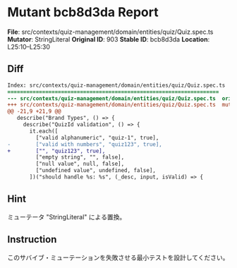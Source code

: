 # Mutant bcb8d3da Report

**File**: src/contexts/quiz-management/domain/entities/quiz/Quiz.spec.ts
**Mutator**: StringLiteral
**Original ID**: 903
**Stable ID**: bcb8d3da
**Location**: L25:10–L25:30

## Diff

```diff
Index: src/contexts/quiz-management/domain/entities/quiz/Quiz.spec.ts
===================================================================
--- src/contexts/quiz-management/domain/entities/quiz/Quiz.spec.ts	original
+++ src/contexts/quiz-management/domain/entities/quiz/Quiz.spec.ts	mutated #903
@@ -21,9 +21,9 @@
   describe("Brand Types", () => {
     describe("QuizId validation", () => {
       it.each([
         ["valid alphanumeric", "quiz-1", true],
-        ["valid with numbers", "quiz123", true],
+        ["", "quiz123", true],
         ["empty string", "", false],
         ["null value", null, false],
         ["undefined value", undefined, false],
       ])("should handle %s: %s", (_desc, input, isValid) => {
```

## Hint

ミューテータ "StringLiteral" による置換。

## Instruction

このサバイブ・ミューテーションを失敗させる最小テストを設計してください。

